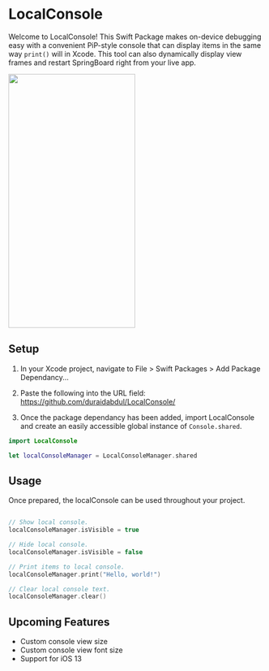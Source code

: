 # **LocalConsole**

Welcome to LocalConsole! This Swift Package makes on-device debugging easy with a convenient PiP-style console that can display items in the same way ```print()``` will in Xcode. This tool can also dynamically display view frames and restart SpringBoard right from your live app.

<img src="https://github.com/duraidabdul/LocalConsole/blob/main/Demo.gif?raw=true" width="250" height="500">

## **Setup**

1. In your Xcode project, navigate to File > Swift Packages > Add Package Dependancy...

2. Paste the following into the URL field: https://github.com/duraidabdul/LocalConsole/

3. Once the package dependancy has been added, import LocalConsole and create an easily accessible global instance of ```Console.shared```.
```swift
import LocalConsole

let localConsoleManager = LocalConsoleManager.shared
```

## **Usage**
Once prepared, the localConsole can be used throughout your project.
```swift

// Show local console.
localConsoleManager.isVisible = true

// Hide local console.
localConsoleManager.isVisible = false

// Print items to local console.
localConsoleManager.print("Hello, world!")

// Clear local console text.
localConsoleManager.clear()
```

## **Upcoming Features**
* Custom console view size
* Custom console view font size
* Support for iOS 13
